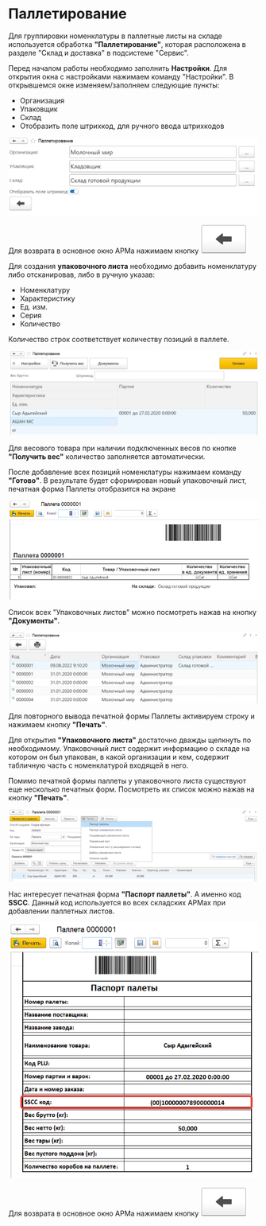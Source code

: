 # Паллетирование

Для группировки номенклатуры в паллетные листы на складе используется обработка **"Паллетирование"**, которая расположена в разделе "Склад и доставка" в подсистеме "Сервис".

Перед началом работы необходимо заполнить **Настройки**. Для открытия окна с настройками нажимаем команду "Настройки". В открывшемся окне изменяем/заполняем следующие пункты:

- Организация
- Упаковщик
- Склад
- Отобразить поле штрихкод, для ручного ввода штрихкодов

![1](Paletirovanie.assets/1.png)

Для возврата в основное окно АРМа нажимаем кнопку ![2](Paletirovanie.assets/2.png)

Для создания **упаковочного листа** необходимо добавить номенклатуру либо отсканировав, либо в ручную указав:

- Номенклатуру
- Характеристику
- Ед. изм.
- Серия
- Количество

Количество строк соответствует количеству позиций в паллете.

![3](Paletirovanie.assets/3.png)

Для весового товара при наличии подключенных весов по кнопке **"Получить вес"** количество заполняется автоматически.

После добавление всех позиций номенклатуры нажимаем команду **"Готово"**. В результате будет сформирован новый упаковочный лист, печатная форма Паллеты отобразится на экране

![4](Paletirovanie.assets/4.png)

Список всех "Упаковочных листов" можно посмотреть нажав на кнопку **"Документы"**. 

![5](Paletirovanie.assets/5.png)

Для повторного вывода печатной формы Паллеты активируем строку и нажимаем кнопку **"Печать"**.

Для открытия **"Упаковочного листа"** достаточно дважды щелкнуть по необходимому. Упаковочный лист содержит информацию о складе на котором он был упакован, в какой организации и кем, содержит табличную часть с номенклатурой входящей в него. 

Помимо печатной формы паллеты у упаковочного листа существуют еще несколько печатных форм. Посмотреть их список можно нажав на кнопку **"Печать"**.

![6](Paletirovanie.assets/6.png)

Нас интересует печатная форма **"Паспорт паллеты"**. А именно код **SSCC**. Данный код используется во всех складских АРМах при добавлении паллетных листов.

![7](Paletirovanie.assets/7.png)

Для возврата в основное окно АРМа нажимаем кнопку ![2](Paletirovanie.assets/2.png)